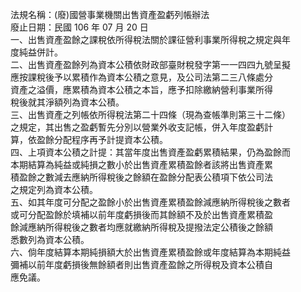 法規名稱：(廢)國營事業機關出售資產盈虧列帳辦法  
廢止日期：民國 106 年 07 月 20 日  
一、出售資產盈餘之課稅依所得稅法關於課征營利事業所得稅之規定與年  
度純益併計。  
二、出售資產盈餘列為資本公積依財政部臺財稅發字第一一四四九號呈擬  
應按課稅後予以累積作為資本公積之意見，及公司法第二三八條處分  
資產之溢價，應累積為資本公積之本旨，應予扣除繳納營利事業所得  
稅後就其淨額列為資本公積。  
三、出售資產之列帳依所得稅法第二十四條（現為查帳準則第三十二條）  
之規定，其出售之盈虧暫先分別以營業外收支記帳，併入年度盈虧計  
算，依盈餘分配程序再予計提資本公積。  
四、上項資本公積之計提：其當年度出售資產盈虧累積結果，仍為盈餘而  
本期結算為純益或純損之數小於出售資產累積盈餘者該將出售資產累  
積盈餘之數減去應納所得稅後之餘額在盈餘分配表公積項下依公司法  
之規定列為資本公積。  
五、如其年度可分配之盈餘小於出售資產累積盈餘減應納所得稅後之數者  
或可分配盈餘於填補以前年度虧損後而其餘額不及於出售資產累積盈  
餘減應納所得稅後之數者均應就繳納所得稅及提撥法定公積後之餘額  
悉數列為資本公積。  
六、倘年度結算本期純損額大於出售資產累積盈餘或年度結算為本期純益  
彌補以前年度虧損後無餘額者則出售資產盈餘之所得稅及資本公積自  
應免議。  


